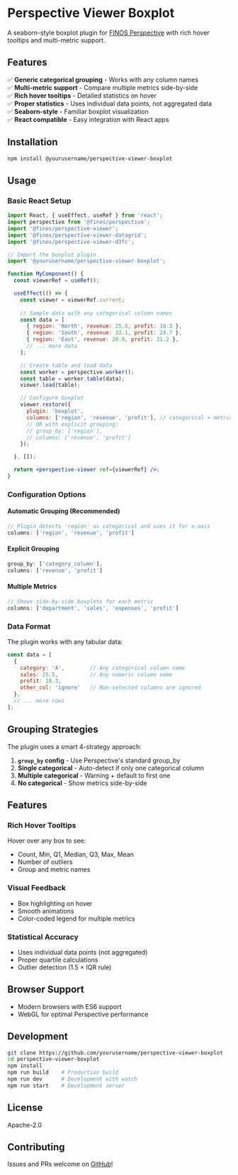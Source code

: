 # Perspective Viewer Boxplot

A seaborn-style boxplot plugin for [FINOS Perspective](https://perspective.finos.org) with rich hover tooltips and multi-metric support.

## Features

✅ **Generic categorical grouping** - Works with any column names  
✅ **Multi-metric support** - Compare multiple metrics side-by-side  
✅ **Rich hover tooltips** - Detailed statistics on hover  
✅ **Proper statistics** - Uses individual data points, not aggregated data  
✅ **Seaborn-style** - Familiar boxplot visualization  
✅ **React compatible** - Easy integration with React apps  

## Installation

```bash
npm install @yourusername/perspective-viewer-boxplot
```

## Usage

### Basic React Setup

```jsx
import React, { useEffect, useRef } from 'react';
import perspective from '@finos/perspective';
import '@finos/perspective-viewer';
import '@finos/perspective-viewer-datagrid';
import '@finos/perspective-viewer-d3fc';

// Import the boxplot plugin
import '@yourusername/perspective-viewer-boxplot';

function MyComponent() {
  const viewerRef = useRef();

  useEffect(() => {
    const viewer = viewerRef.current;
    
    // Sample data with any categorical column names
    const data = [
      { region: 'North', revenue: 25.5, profit: 18.3 },
      { region: 'South', revenue: 32.1, profit: 24.7 },
      { region: 'East', revenue: 28.9, profit: 21.2 },
      // ... more data
    ];

    // Create table and load data
    const worker = perspective.worker();
    const table = worker.table(data);
    viewer.load(table);

    // Configure boxplot
    viewer.restore({
      plugin: 'boxplot',
      columns: ['region', 'revenue', 'profit'], // categorical + metrics
      // OR with explicit grouping:
      // group_by: ['region'],
      // columns: ['revenue', 'profit']
    });

  }, []);

  return <perspective-viewer ref={viewerRef} />;
}
```

### Configuration Options

#### Automatic Grouping (Recommended)
```javascript
// Plugin detects 'region' as categorical and uses it for x-axis
columns: ['region', 'revenue', 'profit']
```

#### Explicit Grouping
```javascript
group_by: ['category_column'],
columns: ['revenue', 'profit']
```

#### Multiple Metrics
```javascript
// Shows side-by-side boxplots for each metric
columns: ['department', 'sales', 'expenses', 'profit']
```

### Data Format

The plugin works with any tabular data:

```javascript
const data = [
  { 
    category: 'A',        // Any categorical column name
    sales: 25.5,          // Any numeric column name
    profit: 18.3,
    other_col: 'ignore'   // Non-selected columns are ignored
  },
  // ... more rows
];
```

## Grouping Strategies

The plugin uses a smart 4-strategy approach:

1. **`group_by` config** - Use Perspective's standard group_by
2. **Single categorical** - Auto-detect if only one categorical column
3. **Multiple categorical** - Warning + default to first one
4. **No categorical** - Show metrics side-by-side

## Features

### Rich Hover Tooltips
Hover over any box to see:
- Count, Min, Q1, Median, Q3, Max, Mean
- Number of outliers
- Group and metric names

### Visual Feedback  
- Box highlighting on hover
- Smooth animations
- Color-coded legend for multiple metrics

### Statistical Accuracy
- Uses individual data points (not aggregated)  
- Proper quartile calculations
- Outlier detection (1.5 × IQR rule)

## Browser Support

- Modern browsers with ES6 support
- WebGL for optimal Perspective performance

## Development

```bash
git clone https://github.com/yourusername/perspective-viewer-boxplot
cd perspective-viewer-boxplot
npm install
npm run build    # Production build
npm run dev      # Development with watch
npm run start    # Development server
```

## License

Apache-2.0

## Contributing

Issues and PRs welcome on [GitHub](https://github.com/yourusername/perspective-viewer-boxplot)!